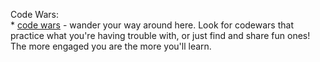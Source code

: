 Code Wars:  
	* [code wars](codewars.com) - wander your way around here.  Look for codewars that practice what you're having trouble with, or just find and share fun ones!  The more engaged you are the more you'll learn.  
